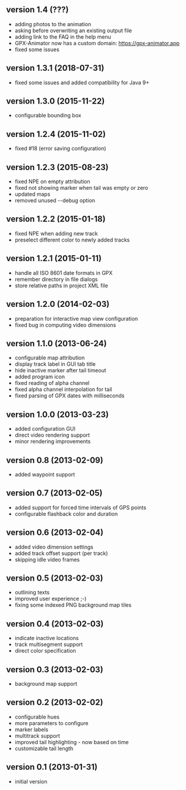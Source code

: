 version 1.4 (???)
--------------------------
* adding photos to the animation
* asking before overwriting an existing output file
* adding link to the FAQ in the help menu
* GPX-Animator now has a custom domain: https://gpx-animator.app
* fixed some issues

version 1.3.1 (2018-07-31)
--------------------------
* fixed some issues and added compatibility for Java 9+

version 1.3.0 (2015-11-22)
--------------------------
* configurable bounding box

version 1.2.4 (2015-11-02)
--------------------------
* fixed #18 (error saving configuration)

version 1.2.3 (2015-08-23)
--------------------------
* fixed NPE on empty attribution
* fixed not showing marker when tail was empty or zero
* updated maps
* removed unused --debug option

version 1.2.2 (2015-01-18)
--------------------------
* fixed NPE when adding new track
* preselect different color to newly added tracks

version 1.2.1 (2015-01-11)
--------------------------
* handle all ISO 8601 date formats in GPX
* remember directory in file dialogs
* store relative paths in project XML file

version 1.2.0 (2014-02-03)
--------------------------
* preparation for interactive map view configuration
* fixed bug in computing video dimensions

version 1.1.0 (2013-06-24)
--------------------------
* configurable map attribution
* display track label in GUI tab title
* hide inactive marker after tail timeout
* added program icon
* fixed reading of alpha channel
* fixed alpha channel interpolation for tail
* fixed parsing of GPX dates with milliseconds

version 1.0.0 (2013-03-23)
--------------------------
* added configuration GUI
* direct video rendering support
* minor rendering improvements

version 0.8 (2013-02-09)
------------------------
* added waypoint support

version 0.7 (2013-02-05)
------------------------
* added support for forced time intervals of GPS points
* configurable flashback color and duration

version 0.6 (2013-02-04)
------------------------
* added video dimension settings
* added track offset support (per track)
* skipping idle video frames

version 0.5 (2013-02-03)
------------------------
* outlining texts
* improved user experience ;-)
* fixing some indexed PNG background map tiles

version 0.4 (2013-02-03)
------------------------
* indicate inactive locations
* track multisegment support
* direct color specification

version 0.3 (2013-02-03)
------------------------
* background map support

version 0.2 (2013-02-02)
------------------------
* configurable hues
* more parameters to configure
* marker labels
* multitrack support
* improved tail highlighting - now based on time
* customizable tail length

version 0.1 (2013-01-31)
------------------------
* initial version

